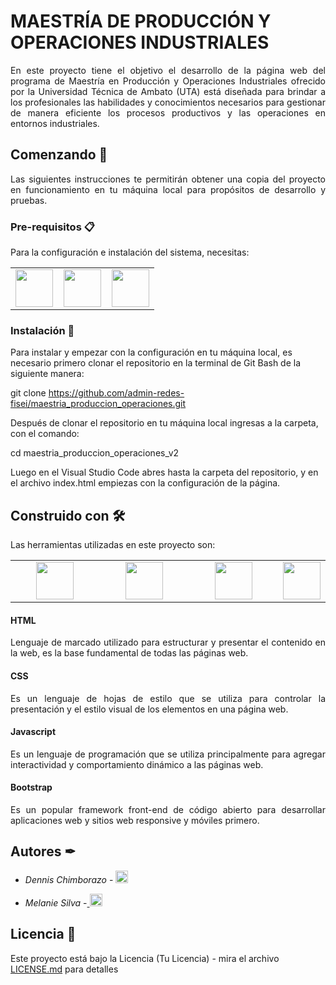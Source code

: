 # MAESTRÍA DE PRODUCCIÓN Y OPERACIONES INDUSTRIALES

<p align="justify">En este proyecto tiene el objetivo el desarrollo de la página web del programa de Maestría en Producción y Operaciones Industriales ofrecido por la Universidad Técnica de Ambato (UTA) está diseñada para brindar a los profesionales las habilidades y conocimientos necesarios para gestionar de manera eficiente los procesos productivos y las operaciones en entornos industriales.</p>

## Comenzando 🚀

<p align="justify">Las siguientes instrucciones te permitirán obtener una copia del proyecto en funcionamiento en tu máquina local para propósitos de desarrollo y pruebas.</p>

### Pre-requisitos 📋

Para la configuración e instalación del sistema, necesitas:

<table>
<tbody>
 <tr>
<td align="center" width="33%">
<img height=60px src="https://www.vectorlogo.zone/logos/git-scm/git-scm-ar21.svg"> 
</td>
<td align="center" width="33%">
<img height=60px src="https://www.vectorlogo.zone/logos/visualstudio_code/visualstudio_code-ar21.svg"> 
</td>
<td align="center" width="33%">
<img height=60px src="https://www.gitkraken.com/wp-content/uploads/2021/07/GitBashLogo.jpg.webp"> 
</td>
</tr>
</tbody>
</table>


### Instalación 🔧

Para instalar y empezar con la configuración en tu máquina local, es necesario primero clonar el repositorio en la terminal de Git Bash de la siguiente manera:


git clone https://github.com/admin-redes-fisei/maestria_produccion_operaciones.git


Después de clonar el repositorio en tu máquina local ingresas a la carpeta, con el comando:

cd maestria_produccion_operaciones_v2


Luego en el Visual Studio Code abres hasta la carpeta del repositorio, y en el archivo index.html empiezas con la configuración de la página.

## Construido con 🛠

Las herramientas utilizadas en este proyecto son:

<table>
<tbody>
 <tr>
<td align="center" width="30%">
<img height=60px src="https://www.vectorlogo.zone/logos/w3_html5/w3_html5-ar21.svg"> 
</td>
<td align="center" width="30%">
<img height=60px src="https://www.vectorlogo.zone/logos/javascript/javascript-ar21.svg"> 
</td>
<td align="center" width="30%">
<img height=60px src="https://www.vectorlogo.zone/logos/w3_css/w3_css-ar21.svg"> 
</td>
<td align="center" width="30%">
<img height=60px src="https://www.vectorlogo.zone/logos/getbootstrap/getbootstrap-ar21.svg"> 
</td>
</tr>
</tbody>
</table>

<h4>HTML</h4> 
<p align="justify">Lenguaje de marcado utilizado para estructurar y presentar el contenido en la web, es la base fundamental de todas las páginas web.</p>
<h4>CSS</h4> 
<p align="justify">Es un lenguaje de hojas de estilo que se utiliza para controlar la presentación y el estilo visual de los elementos en una página web.</p>
<h4>Javascript</h4> 
<p align="justify">Es un lenguaje de programación que se utiliza principalmente para agregar interactividad y comportamiento dinámico a las páginas web.</p>
<h4>Bootstrap</h4> 
<p align="justify">Es un popular framework front-end de código abierto para desarrollar aplicaciones web y sitios web responsive y móviles primero.</p>


## Autores ✒

* *Dennis Chimborazo* - <a href="https://github.com/DennisChimborazo">
    <img src="https://cdn-icons-png.flaticon.com/512/25/25231.png" alt="GitHub" width="20" height="20" style="margin-right: 20px;" />
  </a>

* *Melanie Silva* -<a href="https://github.com/katty-dev">
    <img src="https://cdn-icons-png.flaticon.com/512/25/25231.png" alt="GitHub" width="20" height="20" style="margin-right: 20px;" />
  </a>

## Licencia 📄

Este proyecto está bajo la Licencia (Tu Licencia) - mira el archivo [LICENSE.md](LICENSE.md) para detalles